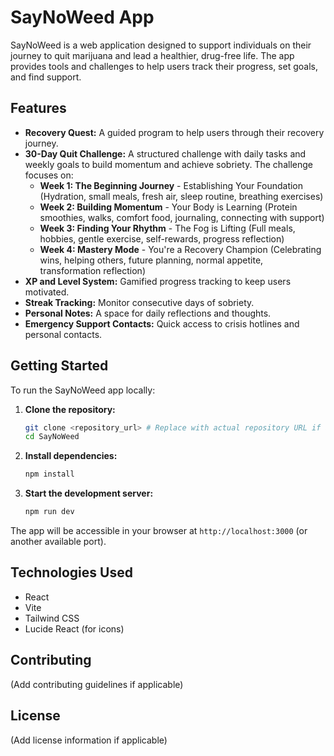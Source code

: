 # SayNoWeed App

SayNoWeed is a web application designed to support individuals on their journey to quit marijuana and lead a healthier, drug-free life. The app provides tools and challenges to help users track their progress, set goals, and find support.

## Features

- **Recovery Quest:** A guided program to help users through their recovery journey.
- **30-Day Quit Challenge:** A structured challenge with daily tasks and weekly goals to build momentum and achieve sobriety. The challenge focuses on:
    - **Week 1: The Beginning Journey** - Establishing Your Foundation (Hydration, small meals, fresh air, sleep routine, breathing exercises)
    - **Week 2: Building Momentum** - Your Body is Learning (Protein smoothies, walks, comfort food, journaling, connecting with support)
    - **Week 3: Finding Your Rhythm** - The Fog is Lifting (Full meals, hobbies, gentle exercise, self-rewards, progress reflection)
    - **Week 4: Mastery Mode** - You're a Recovery Champion (Celebrating wins, helping others, future planning, normal appetite, transformation reflection)
- **XP and Level System:** Gamified progress tracking to keep users motivated.
- **Streak Tracking:** Monitor consecutive days of sobriety.
- **Personal Notes:** A space for daily reflections and thoughts.
- **Emergency Support Contacts:** Quick access to crisis hotlines and personal contacts.

## Getting Started

To run the SayNoWeed app locally:

1.  **Clone the repository:**
    ```bash
    git clone <repository_url> # Replace with actual repository URL if available
    cd SayNoWeed
    ```
2.  **Install dependencies:**
    ```bash
    npm install
    ```
3.  **Start the development server:**
    ```bash
    npm run dev
    ```

The app will be accessible in your browser at `http://localhost:3000` (or another available port).

## Technologies Used

-   React
-   Vite
-   Tailwind CSS
-   Lucide React (for icons)

## Contributing

(Add contributing guidelines if applicable)

## License

(Add license information if applicable)
